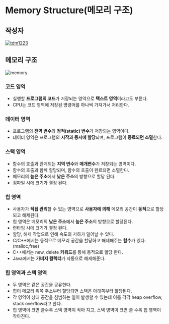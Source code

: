 # **Memory Structure(메모리 구조)**

## 작성자
[![tdm1223](https://avatars1.githubusercontent.com/u/21440957?s=100&v=4)](https://github.com/tdm1223)

## 메모리 구조
![memory](https://user-images.githubusercontent.com/21440957/64079882-6cd82000-cd28-11e9-8810-2bfe3a4944ef.png)

### 코드 영역
- 실행할 **프로그램의 코드**가 저장되는 영역으로 **텍스트 영역**이라고도 부른다.
- CPU는 코드 영역에 저장된 명령어를 하나씩 가져가서 처리한다.

### 데이터 영역
- 프로그램의 **전역 변수**와 **정적(static) 변수**가 저장되는 영역이다.
- 데이터 영역은 프로그램의 **시작과 동시에 할당**되며, 프로그램이 **종료되면 소멸**한다.

### 스택 영역
- 함수의 호출과 관계되는 **지역 변수**와 **매개변수**가 저장되는 영역이다.
- 함수의 호출과 함께 할당되며, 함수의 호출이 완료되면 소멸한다.
- 메모리의 **높은 주소**에서 **낮은 주소**의 방향으로 할당 된다.
- 컴파일 시에 크기가 결정 된다.

### 힙 영역
- 사용자가 **직접 관리**할 수 있는 영역으로 **사용자에 의해** 메모리 공간이 **동적**으로 할당되고 해제된다.
- 힙 영역은 메모리의 **낮은 주소**에서 **높은 주소**의 방향으로 할당된다.
- 런타임 시에 크기가 결정 된다.
- 할당, 해제 작업으로 인해 속도의 저하가 일어날 수 있다.
- C/C++에서는 동적으로 메모리 공간을 할당하고 해제해주는 **함수**가 있다.(malloc,free)
- C++에서는 new, delete **키워드**를 통해 동적으로 할당 한다.
- Java에서는 **가비지 컬렉터**가 자동으로 해제해준다.

### 힙 영역과 스택 영역
- 두 영역은 같은 공간을 공유한다. 
- 힙이 메모리 위쪽 주소부터 할당되면 스택은 아래쪽부터 할당된다.
- 각 영역이 상대 공간을 침범하는 일이 발생할 수 있는데 이를 각각 heap overflow, stack overflow라고 한다.
- 힙 영역이 크면 클수록 스택 영역이 작아 지고, 스택 영역이 크면 클 수록 힙 영역이 작아진다.
